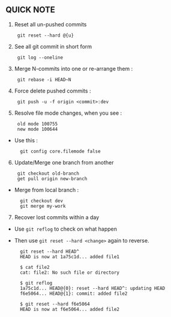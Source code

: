 ## QUICK NOTE


1. Reset all un-pushed commits 

        git reset --hard @{u}
      
2. See all git commit in short form

        git log --oneline
      
      
3. Merge N-commits into one or re-arrange them :

        git rebase -i HEAD~N
        
4. Force delete pushed commits :

        git push -u -f origin <commit>:dev

5. Resolve file mode changes, when you see :

        old mode 100755  
        new mode 100644  

- Use this :

        git config core.filemode false

6. Update/Merge one branch from another

        git checkout old-branch
        get pull origin new-branch
        
- Merge from local branch :

        git checkout dev
        git merge my-work

7. Recover lost commits within a day

- Use `git reflog` to check on what happen

- Then use `git reset --hard <change>` again to reverse.

        git reset --hard HEAD^
        HEAD is now at 1a75c1d... added file1

        $ cat file2
        cat: file2: No such file or directory

        $ git reflog
        1a75c1d... HEAD@{0}: reset --hard HEAD^: updating HEAD
        f6e5064... HEAD@{1}: commit: added file2

        $ git reset --hard f6e5064
        HEAD is now at f6e5064... added file2

